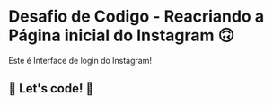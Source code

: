 # Desafio de Codigo - Reacriando a Página inicial do Instagram 🙃

Este é Interface de login do Instagram! 

## 🚀 Let's code! 🚀
